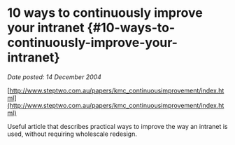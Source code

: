 # 10 ways to continuously improve your intranet {#10-ways-to-continuously-improve-your-intranet}

_Date posted: 14 December 2004_

[http://www.steptwo.com.au/papers/kmc_continuousimprovement/index.html](http://www.steptwo.com.au/papers/kmc_continuousimprovement/index.html)

Useful article that describes practical ways to improve the way an intranet is used, without requiring wholescale redesign.